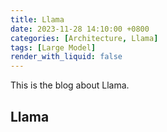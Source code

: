 ```yaml
---
title: Llama
date: 2023-11-28 14:10:00 +0800
categories: [Architecture, Llama]
tags: [Large Model]
render_with_liquid: false
---
```


This is the blog about Llama.

## Llama

